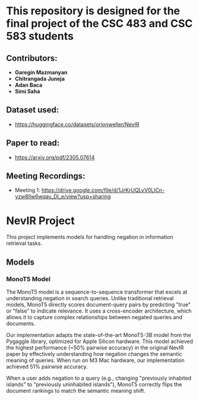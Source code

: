 # This repository is designed for the final project of the CSC 483 and CSC 583 students

## Contributors:

-   **Garegin Mazmanyan**
-   **Chitrangada Juneja**
-   **Adan Baca**
-   **Simi Saha**

## Dataset used:

-   https://huggingface.co/datasets/orionweller/NevIR

## Paper to read:

-   https://arxiv.org/pdf/2305.07614

## Meeting Recordings:

-   Meeting 1: https://drive.google.com/file/d/1JrKrUQLvV0LlCn-yzw8llw6wqav_DI_e/view?usp=sharing

# NevIR Project

This project implements models for handling negation in information retrieval tasks.

## Models

### MonoT5 Model

The MonoT5 model is a sequence-to-sequence transformer that excels at understanding negation in search queries. Unlike traditional retrieval models, MonoT5 directly scores document-query pairs by predicting "true" or "false" to indicate relevance. It uses a cross-encoder architecture, which allows it to capture complex relationships between negated queries and documents.

Our implementation adapts the state-of-the-art MonoT5-3B model from the Pygaggle library, optimized for Apple Silicon hardware. This model achieved the highest performance (~50% pairwise accuracy) in the original NevIR paper by effectively understanding how negation changes the semantic meaning of queries. When run on M3 Mac hardware, our implementation achieved 51% pairwise accuracy.

When a user adds negation to a query (e.g., changing "previously inhabited islands" to "previously uninhabited islands"), MonoT5 correctly flips the document rankings to match the semantic meaning shift.
